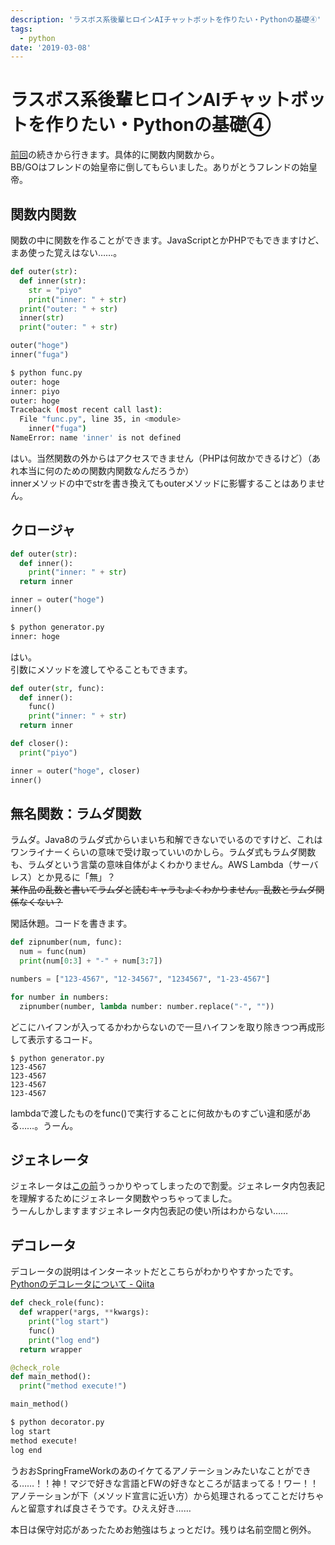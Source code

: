 ```yaml
---
description: 'ラスボス系後輩ヒロインAIチャットボットを作りたい・Pythonの基礎④'
tags:
  - python
date: '2019-03-08'
---
```

# ラスボス系後輩ヒロインAIチャットボットを作りたい・Pythonの基礎④
[前回](https://perpouh.github.io/blog/qiita/ラスボス系後輩ヒロインAIチャットボットを作りたい・Pythonの基礎③.html)の続きから行きます。具体的に関数内関数から。  
BB/GOはフレンドの始皇帝に倒してもらいました。ありがとうフレンドの始皇帝。  
  
## 関数内関数  
  
関数の中に関数を作ることができます。JavaScriptとかPHPでもできますけど、まあ使った覚えはない……。  
  
```python
def outer(str):
  def inner(str):
    str = "piyo"
    print("inner: " + str)
  print("outer: " + str)
  inner(str)
  print("outer: " + str)

outer("hoge")
inner("fuga")
```  
  
```bash
$ python func.py 
outer: hoge
inner: piyo
outer: hoge
Traceback (most recent call last):
  File "func.py", line 35, in <module>
    inner("fuga")
NameError: name 'inner' is not defined
```  
  
はい。当然関数の外からはアクセスできません（PHPは何故かできるけど）（あれ本当に何のための関数内関数なんだろうか）  
innerメソッドの中でstrを書き換えてもouterメソッドに影響することはありません。  
  
## クロージャ  
  
```python
def outer(str):
  def inner():
    print("inner: " + str)
  return inner

inner = outer("hoge")
inner()
```  
  
```bash
$ python generator.py 
inner: hoge
```  
  
はい。  
引数にメソッドを渡してやることもできます。  
  
```python
def outer(str, func):
  def inner():
    func()
    print("inner: " + str)
  return inner

def closer():
  print("piyo")

inner = outer("hoge", closer)
inner()
```  
  
## 無名関数：ラムダ関数  
ラムダ。Java8のラムダ式からいまいち和解できないでいるのですけど、これはワンライナーくらいの意味で受け取っていいのかしら。ラムダ式もラムダ関数も、ラムダという言葉の意味自体がよくわかりません。AWS Lambda（サーバレス）とか見るに「無」？  
<del>某作品の乱数と書いてラムダと読むキャラもよくわかりません。乱数とラムダ関係なくない？</del>  
  
閑話休題。コードを書きます。  
  
```python
def zipnumber(num, func):
  num = func(num)
  print(num[0:3] + "-" + num[3:7])

numbers = ["123-4567", "12-34567", "1234567", "1-23-4567"]

for number in numbers:
  zipnumber(number, lambda number: number.replace("-", ""))
```  
  
どこにハイフンが入ってるかわからないので一旦ハイフンを取り除きつつ再成形して表示するコード。  
  
```
$ python generator.py 
123-4567
123-4567
123-4567
123-4567
```  
  
lambdaで渡したものをfunc()で実行することに何故かものすごい違和感がある……。うーん。  
  
## ジェネレータ  
ジェネレータは[この前](https://perpouh.github.io/blog/qiita/ラスボス系後輩ヒロインAIチャットボットを作りたい・Pythonの基礎③.html#%E3%82%B8%E3%82%A7%E3%83%8D%E3%83%AC%E3%83%BC%E3%82%BF%E5%86%85%E5%8C%85%E8%A1%A8%E8%A8%98)うっかりやってしまったので割愛。ジェネレータ内包表記を理解するためにジェネレータ関数やっちゃってました。  
うーんしかしますますジェネレータ内包表記の使い所はわからない……  
  
## デコレータ  
  
デコレータの説明はインターネットだとこちらがわかりやすかったです。  
[Pythonのデコレータについて - Qiita](https://qiita.com/mtb_beta/items/d257519b018b8cd0cc2e)  
  
```python
def check_role(func):
  def wrapper(*args, **kwargs):
    print("log start")
    func()
    print("log end")
  return wrapper

@check_role
def main_method():
  print("method execute!")

main_method()
```  
  
```bash
$ python decorator.py 
log start
method execute!
log end

```  
  
うおおSpringFrameWorkのあのイケてるアノテーションみたいなことができる……！！神！マジで好きな言語とFWの好きなところが詰まってる！ワー！！  
アノテーションが下（メソッド宣言に近い方）から処理されるってことだけちゃんと留意すれば良さそうです。ひええ好き……  
  
本日は保守対応があったためお勉強はちょっとだけ。残りは名前空間と例外。  
